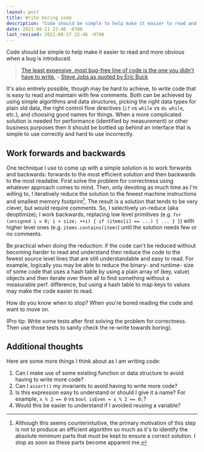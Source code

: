 ```yaml
---
layout: post
title: Write boring code
description: "Code should be simple to help make it easier to read and more obvious when a bug is introduced. Here's a technique I use to come up with boring code."
date: 2021-08-21 22:46 -0700
last_revised: 2021-08-27 22:46 -0700
---
```

Code should be simple to help make it easier to read and more obvious when a bug is introduced.

> <a href="https://youtu.be/QhhFQ-3w5tE?t=1496" target="_blank" rel="noreferrer noopener" title="Link to Steve's direct quote">The least expensive, most bug-free line of code is the one you didn't have to write.</a> – <a href="https://www.informit.com/articles/article.aspx?p=1353402" target="_blank" rel="noreferrer noopener">Steve Jobs as quoted by Eric Buck</a>

It's also entirely possible, though may be hard to achieve, to write code that is easy to read and maintain with few comments. Both can be achieved by using simple algorithms and data structures, picking the right data types for plain old data, the right control flow directives (`if` vs `while` vs `do while`, etc.), and choosing good names for things. When a more complicated solution is needed for performance (identified by measurement) or other business purposes then it should be bottled up behind an interface that is simple to use correctly and hard to use incorrectly.

## Work forwards and backwards

One technique I use to come up with a simple solution is to work forwards and backwards: forwards to the most efficient solution and then backwards to the most readable. First solve the problem for correctness using whatever approach comes to mind. Then, only devoting as much time as I'm willing to, I iteratively reduce the solution to the fewest machine instructions and smallest memory footprint[^1]. The result is a solution that tends to be very clever, but would require comments. So, I selectively un-reduce (aka deoptimize); I work backwards, replacing low level primitives (e.g. `for (unsigned i = 0; i < size; ++i) { if (items[i] == ...) { ... } }`) with higher level ones (e.g. `items.contains(item)`) until the solution needs few or no comments.

Be practical when doing the reduction: if the code can't be reduced without becoming harder to read and understand then reduce the code to the fewest source level lines that are still understandable and easy to read. For example, logically you may be able to reduce the binary- and runtime- size of some code that uses a hash table by using a plain array of (key, value) objects and then iterate over them all to find something without a measurable perf. difference, but using a hash table to map keys to values may make the code easier to read.

How do you know when to stop? When you're bored reading the code and want to move on.

(Pro tip: Write some tests after first solving the problem for correctness. Then use those tests to sanity check the re-write towards boring).

## Additional thoughts

Here are some more things I think about as I am writing code:

1. Can I make use of some existing function or data structure to avoid having to write more code?
2. Can I `assert()` my invariants to avoid having to write more code?
3. Is this expression easy to understand or should I give it a name? For example, `x % 2 == 0` vs `bool isEven = x % 2 == 0;`?
4. Would this be easier to understand if I avoided reusing a variable?

[^1]: Although this seems counterintuitive, the primary motivation of this step is not to produce an efficient algorithm so much as it's to identify the absolute minimum parts that must be kept to ensure a correct solution. I stop as soon as these parts become apparent me.